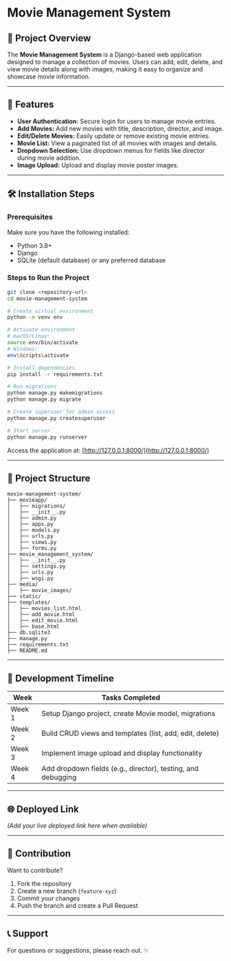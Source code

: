 # Movie Management System

## 📌 Project Overview

The **Movie Management System** is a Django-based web application designed to manage a collection of movies. Users can add, edit, delete, and view movie details along with images, making it easy to organize and showcase movie information.

---

## 🚀 Features

* **User Authentication:** Secure login for users to manage movie entries.
* **Add Movies:** Add new movies with title, description, director, and image.
* **Edit/Delete Movies:** Easily update or remove existing movie entries.
* **Movie List:** View a paginated list of all movies with images and details.
* **Dropdown Selection:** Use dropdown menus for fields like director during movie addition.
* **Image Upload:** Upload and display movie poster images.

---

## 🛠️ Installation Steps

### Prerequisites

Make sure you have the following installed:

* Python 3.8+
* Django
* SQLite (default database) or any preferred database

### Steps to Run the Project

```bash
git clone <repository-url>
cd movie-management-system

# Create virtual environment
python -m venv env

# Activate environment
# macOS/Linux:
source env/bin/activate  
# Windows:
env\Scripts\activate

# Install dependencies
pip install -r requirements.txt

# Run migrations
python manage.py makemigrations
python manage.py migrate

# Create superuser for admin access
python manage.py createsuperuser

# Start server
python manage.py runserver
```

Access the application at:
[http://127.0.0.1:8000/](http://127.0.0.1:8000/)

---

## 📂 Project Structure

```
movie-management-system/
├── movieapp/
│   ├── migrations/
│   ├── __init__.py
│   ├── admin.py
│   ├── apps.py
│   ├── models.py
│   ├── urls.py
│   ├── views.py
│   ├── forms.py
├── movie_management_system/
│   ├── __init__.py
│   ├── settings.py
│   ├── urls.py
│   ├── wsgi.py
├── media/
│   ├── movie_images/
├── static/
├── templates/
│   ├── movies_list.html
│   ├── add_movie.html
│   ├── edit_movie.html
│   ├── base.html
├── db.sqlite3
├── manage.py
├── requirements.txt
├── README.md
```

---

## 📅 Development Timeline

| Week   | Tasks Completed                                              |
| ------ | ------------------------------------------------------------ |
| Week 1 | Setup Django project, create Movie model, migrations         |
| Week 2 | Build CRUD views and templates (list, add, edit, delete)     |
| Week 3 | Implement image upload and display functionality             |
| Week 4 | Add dropdown fields (e.g., director), testing, and debugging |

---

## 🌐 Deployed Link

*(Add your live deployed link here when available)*

---

## 📌 Contribution

Want to contribute?

1. Fork the repository
2. Create a new branch (`feature-xyz`)
3. Commit your changes
4. Push the branch and create a Pull Request

---

## 📞 Support

For questions or suggestions, please reach out. ✨

